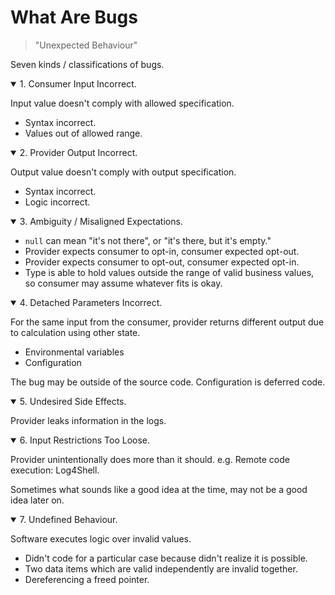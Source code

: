 # What Are Bugs

> "Unexpected Behaviour"

Seven kinds / classifications of bugs.

<details open>
<summary>1. Consumer Input Incorrect.</summary>

Input value doesn't comply with allowed specification.

* Syntax incorrect.
* Values out of allowed range.

</details>

<details open>
<summary>2. Provider Output Incorrect.</summary>

Output value doesn't comply with output specification.

* Syntax incorrect.
* Logic incorrect.

</details>

<details open>
<summary>3. Ambiguity / Misaligned Expectations.</summary>

* `null` can mean "it's not there", or "it's there, but it's empty."
* Provider expects consumer to opt-in, consumer expected opt-out.
* Provider expects consumer to opt-out, consumer expected opt-in.
* Type is able to hold values outside the range of valid business values, so consumer may assume whatever fits is okay.

</details>

<details open>
<summary>4. Detached Parameters Incorrect.</summary>

For the same input from the consumer, provider returns different output due to calculation using other state.

* Environmental variables
* Configuration

The bug may be outside of the source code. Configuration is deferred code.

</details>

<details open>
<summary>5. Undesired Side Effects.</summary>

Provider leaks information in the logs.

<!--   There are ways to restrict this at compile time, e.g. must implement loggable interface.   -->

</details>

<details open>
<summary>6. Input Restrictions Too Loose.</summary>

Provider unintentionally does more than it should. e.g. Remote code execution: Log4Shell.

Sometimes what sounds like a good idea at the time, may not be a good idea later on.

</details>

<details open>
<summary>7. Undefined Behaviour.</summary>

Software executes logic over invalid values.

* Didn't code for a particular case because didn't realize it is possible.
* Two data items which are valid independently are invalid together.
* Dereferencing a freed pointer.


</details>
